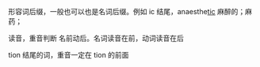 
形容词后缀，一般也可以也是名词后缀。例如
ic 结尾，anaesthe<u>tic</u> 麻醉的；麻药；


读音，重音判断
名前动后。名词读音在前，动词读音在后


tion 结尾的词，重音一定在 tion 的前面